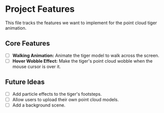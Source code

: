 # Project Features

This file tracks the features we want to implement for the point cloud tiger animation.

## Core Features

- [ ] **Walking Animation:** Animate the tiger model to walk across the screen.
- [ ] **Hover Wobble Effect:** Make the tiger's point cloud wobble when the mouse cursor is over it.

## Future Ideas

- [ ] Add particle effects to the tiger's footsteps.
- [ ] Allow users to upload their own point cloud models.
- [ ] Add a background scene.
